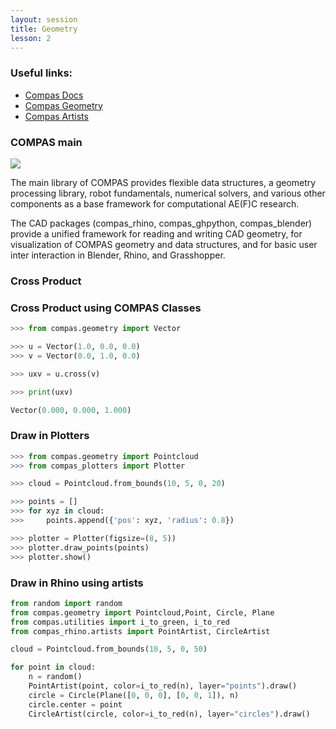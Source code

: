 ```yaml
---
layout: session
title: Geometry
lesson: 2
---
```


### Useful links:

* [Compas Docs](https://compas.dev/compas/latest/index.html)
* [Compas Geometry](https://compas.dev/compas/latest/api/compas.geometry.html)
* [Compas Artists](https://compas.dev/compas/latest/api/compas_ghpython.artists.html)

### COMPAS main

<img src="https://github.com/le-ar-n/le-ar-n/blob/main/docs/_images/compas_geometry.png">

The main library of COMPAS provides flexible data structures, a geometry processing library, robot fundamentals, numerical solvers, and various other components as a base framework for computational AE(F)C research.

The CAD packages (compas_rhino, compas_ghpython, compas_blender) provide a unified framework for reading and writing CAD geometry, for visualization of COMPAS geometry and data structures, and for basic user inter interaction in Blender, Rhino, and Grasshopper.

### Cross Product


### Cross Product using COMPAS Classes

```python
>>> from compas.geometry import Vector

>>> u = Vector(1.0, 0.0, 0.0)
>>> v = Vector(0.0, 1.0, 0.0)

>>> uxv = u.cross(v)

>>> print(uxv)

Vector(0.000, 0.000, 1.000)
```

### Draw in Plotters

```python
>>> from compas.geometry import Pointcloud
>>> from compas_plotters import Plotter

>>> cloud = Pointcloud.from_bounds(10, 5, 0, 20)

>>> points = []
>>> for xyz in cloud:
>>>     points.append({'pos': xyz, 'radius': 0.8})

>>> plotter = Plotter(figsize=(8, 5))
>>> plotter.draw_points(points)
>>> plotter.show()
```

### Draw in Rhino using artists

```python
from random import random
from compas.geometry import Pointcloud,Point, Circle, Plane
from compas.utilities import i_to_green, i_to_red
from compas_rhino.artists import PointArtist, CircleArtist

cloud = Pointcloud.from_bounds(10, 5, 0, 50)

for point in cloud:
    n = random()
    PointArtist(point, color=i_to_red(n), layer="points").draw()
    circle = Circle(Plane([0, 0, 0], [0, 0, 1]), n)
    circle.center = point
    CircleArtist(circle, color=i_to_red(n), layer="circles").draw()
```